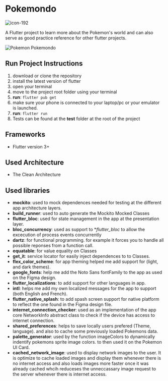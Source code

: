 # Pokemondo
![icon-192](https://user-images.githubusercontent.com/52233891/188135068-b8b4ce77-b8fb-493b-b995-708848d33e4b.png)


A Flutter project to learn more about the Pokemon's world and can also serve as good practice reference for other flutter projects.

![Pokemon Pokemondo](https://user-images.githubusercontent.com/52233891/188135722-4765b729-49ad-4784-b93b-3887a533a9a2.png)

## Run Project Instructions
1. download or clone the repository
2. install the latest version of flutter
3. open your terminal
4. move to the project root folder using your terminal
5. **run**: `flutter pub get`
6. make sure your phone is connected to your laptop/pc or your emulator is launched.
7. **run**: `flutter run`
8. Tests can be found at the **test** folder at the root of the project

## Frameworks
- Flutter version 3+

## Used Architecture
- The Clean Architecture

## Used libraries
- **mockito**: used to mock dependences needed for testing at the different app architecture layers. 
- **build_runner**: used to auto generate the Mockito Mocked Classes
- **flutter_bloc**: used for state management in the app at the presentation layer.
- **bloc_concurrency**: used as support to **flutter_bloc* to allow the excecution of process events concurrently
- **dartz**: for functional programming. for example it forces you to handle all possible reponses from a function call. 
- **equatable**: for value equality on Classes
- **get_it**: service locator for easily inject dependences to to Classes.
- **flex_color_scheme**: for app theming helped me add support for (light, and dark themes).
- **google_fonts**: help me add the Noto Sans fontFamily to the app as used on the Figma design.
- **flutter_localizations**: to add support for other languages in app.
- **intl**: helps me add my own localized messages for the app to support (both English and French).
- **flutter_native_splash**: to add spash screen support for native platform to reflect the one found in the Figma design file.
- **internet_connection_checker**: used as an implementation of the app core NetworkInfo abstract class to check if the device has access to internet connection. 
- **shared_preferences**: helps to save locally users prefered (Theme, language). and also to cache some previously loaded Pokemons data.
- **palette_generator**: used by the function imageColors to dynamically indentify pokemons sprite image colors. to then used it on the Pokemon UI Card.
- **cached_network_image**: used to display network images to the user. It is optimize to cache loaded images and display them whenever there is no internet access and also loads images more faster once it was already cached whcih reduceses the unneccassary image request to the server whenever there is internet access.
